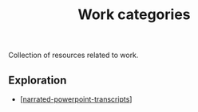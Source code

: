 ﻿---
backlinks:
- title: Sense
  url: /memex/sense/sense.html
title: Work categories
---
Collection of resources related to work.


## Exploration

- [[narrated-powerpoint-transcripts]]

[//begin]: # "Autogenerated link references for markdown compatibility"
[narrated-powerpoint-transcripts]: exploration/narrated-powerpoint-transcripts "Narrated Powerpoint transcripts"
[//end]: # "Autogenerated link references"